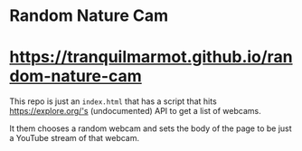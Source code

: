 # Random Nature Cam

# https://tranquilmarmot.github.io/random-nature-cam

This repo is just an `index.html` that has a script that hits https://explore.org/'s (undocumented) API to get a list of webcams.

It them chooses a random webcam and sets the body of the page to be just a YouTube stream of that webcam.

